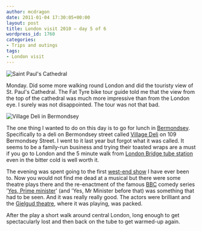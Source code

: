 ```yaml
---
author: mcdragon
date: 2011-01-04 17:30:05+00:00
layout: post
title: London visit 2010 – day 5 of 6
wordpress_id: 1760
categories:
- Trips and outings
tags:
- London visit
---
```


![](https://img.mcdowell.si/2011/01/StPauls-1.jpg "Saint Paul's Cathedral")


Monday. Did some more walking round London and did the touristy view of St. Paul's Cathedral. The Fat Tyre bike tour guide told me that the view from the top of the cathedral was much more impressive than from the London eye. I surely was not disappointed. The tour was not that bad.

![](https://img.mcdowell.si/2011/01/Village_Deli_in_Bermondsey-1.jpg "Village Deli in Bermondsey")

The one thing I wanted to do on this day is to go for lunch in [Bermondsey](https://en.wikipedia.org/wiki/Bermondsey). Specifically to a deli on Bermondsey street called [Village Deli](https://maps.google.co.uk/maps/place?cid=6807651727031663691&q=village+deli+bermondsey&gl=uk) on 109 Bermondsey Street. I went to it last year but forgot what it was called. It seems to be a family-run business and trying their toasted wraps are a must if you go to London and the 5 minute walk from [London Bridge tube station](https://en.wikipedia.org/wiki/London_Bridge_station) even in the bitter cold is well worth it.

The evening was spent going to the first [west-end show](https://www.yesprimeminister.co.uk/) I have ever been to. Now you would not find me dead at a musical but there were some theatre plays there and the re-enactment of the famous [BBC](https://en.wikipedia.org/wiki/BBC) comedy series '[Yes, Prime minister](https://en.wikipedia.org/wiki/Yes_Minister)' (and 'Yes, Mr Minister before that) was something that had to be seen. And it was really really good. The actors were brilliant and the [Gielgud theatre](https://en.wikipedia.org/wiki/Gielgud_Theatre), where it was playing, was packed.

After the play a short walk around central London, long enough to get spectacularly lost and then back on the tube to get warmed-up again.
